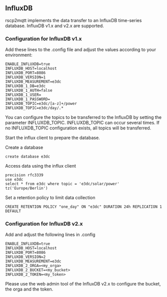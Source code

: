 ## InfluxDB

rscp2mqtt implements the data transfer to an InfluxDB time-series database.
InfluxDB v1.x and v2.x are supported.

### Configuration for InfluxDB v1.x

Add these lines to the .config file and adjust the values according to your environment:

```
ENABLE_INFLUXDB=true
INFLUXDB_HOST=localhost
INFLUXDB_PORT=8086
INFLUXDB_VERSION=1
INFLUXDB_MEASUREMENT=e3dc
INFLUXDB_1_DB=e3dc
INFLUXDB_1_AUTH=false
INFLUXDB_1_USER=
INFLUXDB_1_PASSWORD=
INFLUXDB_TOPIC=e3dc/[a-z]+/power
INFLUXDB_TOPIC=e3dc/day/.*
```
You can configure the topics to be transferred to the InfluxDB by setting the parameter INFLUXDB_TOPIC.
INFLUXDB_TOPIC can occur several times.
If no INFLUXDB_TOPIC configuration exists, all topics will be transferred.

Start the influx client to prepare the database.

Create a database
```
create database e3dc
```

Access data using the influx client
```
precision rfc3339
use e3dc
select * from e3dc where topic = 'e3dc/solar/power' tz('Europe/Berlin')
```

Set a retention policy to limit data collection
```
CREATE RETENTION POLICY "one_day" ON "e3dc" DURATION 24h REPLICATION 1 DEFAULT
```

### Configuration for InfluxDB v2.x

Add and adjust the following lines in .config
```
ENABLE_INFLUXDB=true
INFLUXDB_HOST=localhost
INFLUXDB_PORT=8086
INFLUXDB_VERSION=2
INFLUXDB_MEASUREMENT=e3dc
INFLUXDB_2_ORGA=<my_orga>
INFLUXDB_2_BUCKET=<my_bucket>
INFLUXDB_2_TOKEN=<my_token>
```

Please use the web admin tool of the InfluxDB v2.x to configure the bucket, the orga and the token.
